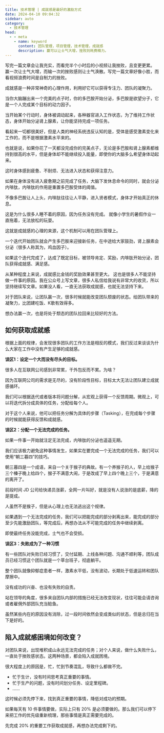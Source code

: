 ```yaml
---
title: 技术管理 | 成就感是最好的激励方式
date: 2024-04-10 09:04:32
sidebar: auto
category: 
  - 技术管理
head:
  - - meta
    - name: keyword
      content: 团队管理，项目管理，技术管理，成就感
      description: 赢可以让士气大增，挫败则耗费精力。
---
```


写完一篇文章会让我充实，而看完半个小时后的小视频让我挫败，且变更更累。 赢一次让士气大增，而输一次的挫败感则让士气涣散。写完一篇文章好像小胜，而看视频浪费时间是自制力的挫败。

成就感是一种非常神奇的心理作用，利用好它可以获得专注力、团队的凝聚力。

当你大脑蹦出来一个完美的点子时，你的多巴胺开始分泌，多巴胺是欲望分子，它是一个人完成某个目标的动力因子。

当开始某个行动时，身体被调动起来，各种器官进入工作状态，为了维持工作状态，身体开始分泌肾上腺素，让你能坚持完成一项任务。

看起来一切都很美好，但是人类的神经系统违反认知的是，受体是感受激素变化来工作的，而不是根据激素水平来的。

也就是说，如果你花了一天都没完成你的完美点子，无论是多巴胺和肾上腺素都维持到很高的水平，但是身体却不能继续投入能量，即使你的大脑多么希望身体动起来。

这时身体感到疲惫、不耐烦、无法进入状态和获得注意力。

如果在身体没有进入疲惫期之前完成了任务，大脑下发休息命令的同时，就会分泌内啡肽，内啡肽的作用是重置多巴胺受体的阈值。

不像多巴胺让人上头，内啡肽往往让人平静，进入贤者模式，身体才开始真正的休息。

这是为什么很多人睡不着的原因，因为任务没有完成。 就像小学生的暑假作业一直拖着，无法放松的玩耍。

这就是成就感的心理的来源，这个机制可以用在团队管理上。

一个迭代开始团队就会产生多巴胺来迎接新任务，在中途给大家鼓劲，肾上腺素会分泌（很多人称其为，鸡血因子）。

如果这个迭代完成了，达成了既定目标，被领导肯定、奖励，内啡肽开始分泌，团队获得成就感、满足感。

从某种程度上来说，成就感比金钱的奖励效果甚至更大。 这也是很多人不能坚持做一件事的原因。我在公众号上写文章，很多人私信给我说有非常大的收货，所以坚持继续写文章。如果没人看，一直无法获取成就感，也就无法坚持下来。

对于团队来说，让团队赢一次，很多时候就能改变团队颓废的状态。给团队带来的凝聚力，比团建吃饭、K歌有效得多。

想办法赢一次，也是将处于颓态的团队拉回来比较好的方法。

## 如何获取成就感

根据上面的规律，会发现很多团队的工作方法是相反的模式，我们反过来谈谈为什么大家在工作中没有产生足够的成就感。

**误区1：设定一个大而没有尽头的目标。**

很多人在互联网公司感到非常累，干外包反而不累。为啥？

因为互联网公司的需求是无尽的，没有阶段性目标，目标太大无法让团队建立成就感循环。

我们可以根据迭代或者版本将问题分解，从宏观上获得一个反馈周期。微观上，可以将迭代拆分成具体的任务，分配给每个人。

对于这个人来说，他可以把任务分解为具体的步骤（Tasking），在完成每个步骤的时候就能获得反馈和成就感。

**误区2：分配一个无法完成的任务。**

如果一件事一开始就注定无法完成，内啡肽的分泌也遥遥无期。

我们应该极力避免这种事情发生，如果实在要完成一个无法完成的任务，我们可以使用“朝三暮四”的技巧。

朝三暮四是一个成语，来自一个关于猴子的典故。有一个养猴子的人，早上给猴子三个榛子晚上给四个，猴子不满意大闹，于是改成了早上四个晚上三个，于是满意的离开了。

前段时间 JD 公司给快递员涨薪，全网一片叫好，就是没有人说涨的是底薪，降的是提成。

人虽然不是猴子，但是从心理上也无法逃出这个规律。

如果遇到一个无法完成的任务，我们可以把能完成的部分剥离出来，能完成的部分至少先能激励团队，等完成后，再想办法从不可能完成的任务中继续剥离。

即使最终任务没能完成，士气也不会受损。

**误区3：失败成为了一种习惯**

有一些团队对失败已经习惯了，交付延期、上线各种问题、沟通不顺利等，团队成员已经习惯这个团队就是一个草台班子，彻底躺平。

整个团队就像抑郁症患者一样，激素水平低，没有波动，长期处于低速运转和团队摩擦中。

没有成功的兴奋、也没有失败的自责。

站在领导的角度，很多来自团队内部的措施已经无法改变现状，往往可能会请咨询或者雇佣外部团队充当鲶鱼。

虽然某些内在的原因没有消除，过一段时间依然会变成类似的状态，但是总归在当下是好的。

## 陷入成就感困境如何改变？

对团队来说，出现堆积成山永远无法完成的任务；对个人来说，做什么失败什么，一直处于挫败感状态。这两种场景，都会陷入成就困境。

很大程度上的原因是，忙，忙到节奏混乱，导致什么都做不完。

- 忙于生计，没有时间思考真正重要的事情。
- 忙于生产的问题，没有时间划分任务、设定里程碑。
- ……

这时候必须先停下来，找到真正重要的事情，降低对成功的预期。

如果每天有 10 件事情要做，实际上只有 20% 是必须要做的。那么我们可以停下来把工作的优先级重新梳理，那些事情是真正需要完成的。

先完成 20% 的重要工作获取成就感，再想办法完成剩下的。